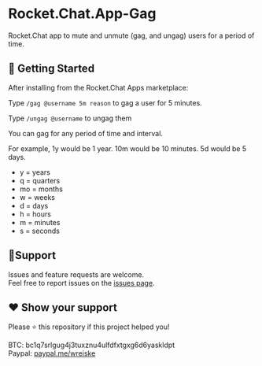 # Rocket.Chat.App-Gag
Rocket.Chat app to mute and unmute  (gag, and ungag) users for a period of time.

## 🚀 Getting Started

After installing from the Rocket.Chat Apps marketplace:

Type `/gag @username 5m reason` to gag a user for 5 minutes.

Type `/ungag @username` to ungag them

You can gag for any period of time and interval.

For example, 1y would be 1 year. 10m would be 10 minutes. 5d would be 5 days.

- y = years
- q = quarters
- mo = months
- w = weeks
- d = days
- h = hours
- m = minutes
- s = seconds


## 💁Support

Issues and feature requests are welcome.<br />
Feel free to report issues on the [issues page](https://github.com/wreiske/Rocket.Chat.App-Gag/issues).

## ❤ Show your support

Please ⭐️ this repository if this project helped you!

BTC: bc1q7srlgug4j3tuxznu4ulfdfxtgxg6d6yaskldpt<br />
Paypal: [paypal.me/wreiske](https://paypal.me/wreiske)
